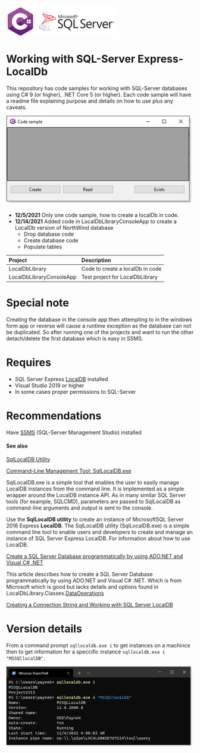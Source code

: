 ![img](assets/csharpSqlServer.png)

# Working with SQL-Server Express-LocalDb

This repository has code samples for working with SQL-Server databases using C# 9 (or higher), .NET Core 5 (or higher). Each code sample will have a readme file explaining purpose and details on how to use plus any caveats.

![image](assets/screen1.png)

- **12/5/2021** Only one code sample, how to create a localDb in code. 
- **12/14/2021** Added code in LocalDbLibraryConsoleApp to create a LocalDb version of NorthWind database
  - Drop database code
  - Create database code
  - Populate tables

| Project  | Description
| :--- | :--- |
| LocalDbLibrary | Code to create a localDb in code |
| LocalDbLibraryConsoleApp | Test project for LocalDbLibrary |

# Special note

Creating the database in the console app then attempting to in the windows form app or reverse will cause a runtime exception as the database can not be duplicated. So after running one of the projects and want to run the other detach/delete the first database which is easy in SSMS.

# Requires

- SQL Server Express [LocalDB](https://docs.microsoft.com/en-us/sql/database-engine/configure-windows/sql-server-express-localdb?view=sql-server-ver15) installed
- Visual Studio 2019 or higher
- In some cases proper permissions to SQL-Server
 
# Recommendations

Have [SSMS](https://docs.microsoft.com/en-us/sql/ssms/download-sql-server-management-studio-ssms?view=sql-server-ver15) (SQL-Server Management Studio) installed

#### See also

[SqlLocalDB Utility](https://docs.microsoft.com/en-us/sql/tools/sqllocaldb-utility?view=sql-server-ver15)

[Command-Line Management Tool: SqlLocalDB.exe](https://docs.microsoft.com/en-us/sql/relational-databases/express-localdb-instance-apis/command-line-management-tool-sqllocaldb-exe?view=sql-server-ver15)

SqlLocalDB.exe is a simple tool that enables the user to easily manage LocalDB instances from the command line. It is implemented as a simple wrapper around the LocalDB instance API. As in many similar SQL Server tools (for example, SQLCMD), parameters are passed to SqlLocalDB as command-line arguments and output is sent to the console.


Use the **SqlLocalDB utility** to create an instance of MicrosoftSQL Server 2016 Express **LocalDB**. The SqlLocalDB utility (SqlLocalDB.exe) is a simple command line tool to enable users and developers to create and manage an instance of SQL Server Express LocalDB. For information about how to use LocalDB.

[Create a SQL Server Database programmatically by using ADO.NET and Visual C# .NET](https://docs.microsoft.com/en-us/troubleshoot/dotnet/csharp/create-sql-server-database-programmatically)

This article describes how to create a SQL Server Database programmatically by using ADO.NET and Visual C# .NET. Which is from Microsoft which is good but lacks details and options found in LocalDbLibrary.Classes.[DataOperations](https://github.com/karenpayneoregon/localdb-samples/blob/master/LocalDbLibrary/Classes/DataOperations.cs)

[Creating a Connection String and Working with SQL Server LocalDB](https://docs.microsoft.com/en-us/aspnet/mvc/overview/getting-started/introduction/creating-a-connection-string)

# Version details

From a command prompt `sqllocaldb.exe i` to get instances on a machince then to get information for a speccific instance `sqllocaldb.exe i "MSSQllocalDB"`.

![img](assets/localDbInfo.png)


 



